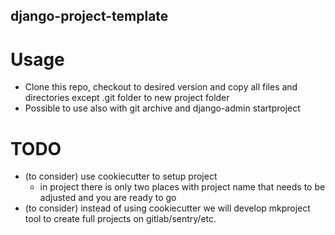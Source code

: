 django-project-template
---

# Usage
* Clone this repo, checkout to desired version and copy all files and directories except .git folder to new project folder
* Possible to use also with git archive and django-admin startproject


# TODO
* (to consider) use cookiecutter to setup project
  - in project there is only two places with project name that needs to be adjusted and you are ready to go
* (to consider) instead of using cookiecutter we will develop mkproject tool to create full projects on gitlab/sentry/etc.
